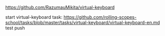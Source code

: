 https://github.com/RazumauMikita/virtual-keyboard

start virtual-keyboard task:
https://github.com/rolling-scopes-school/tasks/blob/master/tasks/virtual-keyboard/virtual-keyboard-en.md
test push

